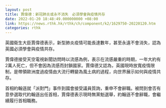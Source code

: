 ```yaml
---
layout: post
title: 賈偉德：新冠肺炎或永不消失　必須學會與疫情共存
date: 2022-01-20 18:48:49.000000000 +08:00
link: https://news.rthk.hk/rthk/ch/component/k2/1629750-20220120.htm
categories: rthk
---
```


英國衛生大臣賈偉德表示，新型肺炎疫情可能長達數年，甚至永遠不會消失，認為英國必須學會與疫情共存。

賈偉德接受天空電視新聞訪問時以流感為例，表示在流感嚴重的時期，一年大約有2萬人死亡，但不會因為流感而封鎖國家。賈偉德又認為，英國現時放寬疫情限制，是帶領歐洲度過疫情由大流行轉變為風土病的過程，向世界展示如何與疫情共存。

首相約翰遜就「派對門」事件到國會接受議員質詢，重申不會辭職。被問到會否有意參選取代約翰遜出任首相，賈偉德表示現時無黨魁選舉，約翰遜不會辭職，會繼續履行首相職務。

